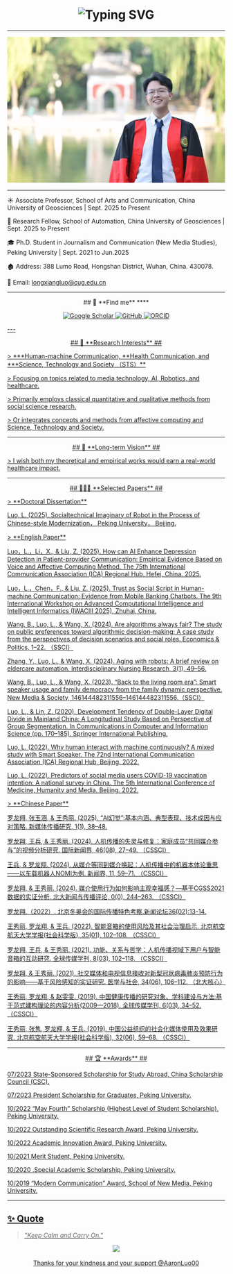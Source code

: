 <h1 align="center">
  <img src="https://readme-typing-svg.herokuapp.com?font=Fira+Code&size=28&duration=2000&pause=400&color=58A6FF&center=true&vCenter=true&width=600&lines=Hi+👋+I'm+Longxiang+(Lawrence)+Luo;Associate+Professor+@+CUG+(WUhan);AI+Researcher+in+Healthcare;Building+Healthcare+Robots" alt="Typing SVG" />
</h1>

---

 <p align="center">
 <img src="https://raw.githubusercontent.com/LongxiangLuo/longxiangluo.github.io/main/LawrenceLuo.jpg" width="600" alt="PersonalPicture"/>
</p>


---
<p style="text-align: left;">
  ☀️ Associate Professor, School of Arts and Communication, China University of Geosciences  | Sept. 2025 to Present
<p style="text-align: left;">
  📖 Research Fellow, School of Automation, China University of Geosciences | Sept. 2025 to Present
<p style="text-align: left;">
  🎓 Ph.D. Student in Journalism and Communication (New Media Studies), Peking University | Sept. 2021 to Jun.2025
<p style="text-align: left;">
   🏚️ Address: 388 Lumo Road, Hongshan District, Wuhan, China. 430078.
<p style="text-align: left;">
   📧 Email: <a href="mailto:longxiangluo@cug.edu.cn">longxiangluo@cug.edu.cn</a>  
</p>

---

 <p align="center">
## 🤝 **Find me** ****
<p align="center">
  <!-- Google Scholar -->
  <a href="https://scholar.google.com/citations?hl=zh-CN&user=EV9tKQUAAAAJ&view_op=list_works&gmla=AH8HC4zW642bKotuRjPgvfwPILOLZ8qrHsYGXTyx5z49yJ2twUfcGQo9JvDmdz2jksUHUYAA2HnFvZR6YDc-JEEs0u3OP5hc3cNn4jPA4yg">
    <img src="https://img.shields.io/badge/Google%20Scholar-4285F4?style=for-the-badge&logo=google-scholar&logoColor=white" alt="Google Scholar"/>
  </a>
  <!-- GitHub -->
  <a href="https://github.com/LongxiangLuo">
    <img src="https://img.shields.io/badge/GitHub-181717?style=for-the-badge&logo=github&logoColor=white" style="width: 100px; height: 28px" alt="GitHub"/>
  </a>
  <!-- ORCID -->
  <a href="https://orcid.org/my-orcid?orcid=0000-0001-8473-2273">
    <img src="https://orcid.org/assets/vectors/orcid.logo.svg" style="width: 100px; height: 28px" alt="ORCID"/>  
</p>

</p>  
---

 <p align="center">
## 🔬 **Research Interests** ## 
   
<p style="text-align: left;">
> ***Human-machine Communication, **Health Communication, and ***Science, Technology and Society （STS）**
<p style="text-align: left;">
> Focusing on topics related to media technology, AI, Robotics, and healthcare.
<p style="text-align: left;">
> Primarily employs classical quantitative and qualitative methods from social science research.
<p style="text-align: left;">
> Or integrates concepts and methods from affective computing and Science, Technology and Society.
</p>



---

 <p align="center">
## 🌱 **Long-term Vision** ## 
   
<p style="text-align: left;">
> I wish both my theoretical and empirical works would earn a real-world healthcare impact.
</p>

---

 <p align="center">
## 👨🏻‍💻 **Selected Papers** ##

<p style="text-align: left;">
> **Doctoral Dissertation**
<p style="text-align: left;">  Luo, L. (2025). Socialtechnical Imaginary of Robot in the Process of Chinese-style Modernization， Peking University， Beijing.

<p style="text-align: left;">
> **English Paper**

<p style="text-align: left;"> Luo，L.，Li，X., & Liu, Z. (2025). How can AI Enhance Depression Detection in Patient-provider Communication: Empirical Evidence Based on Voice and Affective Computing Method. The 75th International Communication Association (ICA) Regional Hub, Hefei, China. 2025.
    <p align="center">
<p style="text-align: left;">Luo，L.，Chen，F., & Liu, Z. (2025). Trust as Social Script in Human-machine Communication: Evidence from Mobile Banking Chatbots. The 9th International Workshop on Advanced Computational Intelligence and Intelligent Informatics (IWACIII 2025), Zhuhai, China.
      <p align="center">
<p style="text-align: left;">Wang, B., Luo, L., & Wang, X. (2024). Are algorithms always fair? The study on public preferences toward algorithmic decision‐making: A case study from the perspectives of decision scenarios and social roles. Economics & Politics, 1–22. （SSCI）
        <p align="center">
<p style="text-align: left;">Zhang, Y., Luo, L., & Wang, X. (2024). Aging with robots: A brief review on eldercare automation. Interdisciplinary Nursing Research, 3(1), 49–56. 
          <p align="center">
<p style="text-align: left;">Wang, B., Luo, L., & Wang, X. (2023). “Back to the living room era”: Smart speaker usage and family democracy from the family dynamic perspective. New Media & Society, 146144482311556–146144482311556.（SSCI）
            <p align="center">
<p style="text-align: left;">Luo, L., & Lin, Z. (2020). Development Tendency of Double-Layer Digital Divide in Mainland China: A Longitudinal Study Based on Perspective of Group Segmentation. In Communications in Computer and Information Science (pp. 170–185). Springer International Publishing. 
              <p align="center">
<p style="text-align: left;">Luo, L. (2022). Why human interact with machine continuously? A mixed study with Smart Speaker. The 72nd International Communication Association (ICA) Regional Hub, Beijing. 2022.
                <p align="center">
<p style="text-align: left;">Luo, L. (2022). Predictors of social media users COVID-19 vaccination intention: A national survey in China. The 5th International Conference of Medicine, Humanity and Media. Beijing. 2022.

</p>

<p style="text-align: left;">
> **Chinese Paper**

<p style="text-align: left;">罗龙翔, 张玉涵, & 王秀丽. (2025). “AI幻觉”:基本内涵、典型表现、技术成因与应对策略. 新媒体传播研究, 1(1), 38–48.
  <p align="center">
<p style="text-align: left;">罗龙翔, 王兵, & 王秀丽. (2024). 人机传播的失灵与修复：家庭成员“共同媒介参与”的视频分析研究. 国际新闻界, 46(08), 27–49. （CSSCI）
  <p align="center">
<p style="text-align: left;">王兵, & 罗龙翔. (2024). 从媒介等同到媒介唤起：人机传播中的机器本体论重思——以车载机器人NOMI为例. 新闻界, 11, 59–71. （CSSCI）
  <p align="center">
<p style="text-align: left;">罗龙翔, & 王秀丽. (2024). 媒介使用行为如何影响主观幸福感？—基于CGSS2021数据的实证分析. 北大新闻与传播评论, 0(0), 244–263. （CSSCI）
  <p align="center">
<p style="text-align: left;">	罗龙翔.（2022）. 北京冬奥会的国际传播特色考察.新闻论坛36(02):13-14.
  <p align="center">
<p style="text-align: left;">王秀丽, 罗龙翔, & 王兵. (2022). 智能音箱的使用风险及其社会治理启示. 北京航空航天大学学报(社会科学版), 35(01), 102–108. （CSSCI）
  <p align="center">
<p style="text-align: left;">罗龙翔, 王兵, & 王秀丽. (2021). 功能、关系与哲学：人机传播视域下用户与智能音箱的互动研究. 全球传媒学刊, 8(03), 102–118. （CSSCI）
  <p align="center">
<p style="text-align: left;">罗龙翔, & 王秀丽. (2021). 社交媒体和电视信息接收对新型冠状病毒肺炎预防行为的影响——基于风险感知的实证研究. 医学与社会, 34(06), 106–112. （北大核心）
  <p align="center">
<p style="text-align: left;">王秀丽, 罗龙翔, & 赵雯雯. (2019). 中国健康传播的研究对象、学科建设与方法:基于范式建构理论的内容分析(2009—2018). 全球传媒学刊, 6(03), 34–52. （CSSCI）
  <p align="center">
<p style="text-align: left;">王秀丽, 张隽, 罗龙翔, & 王兵. (2019). 中国公益组织的社会化媒体使用及效果研究. 北京航空航天大学学报(社会科学版), 32(06), 59–68. （CSSCI）

</p>
  


---

 <p align="center">
## 🏆 **Awards** ##

<p style="text-align: left;">07/2023 State-Sponsored Scholarship for Study Abroad, China Scholarship Council (CSC).

<p style="text-align: left;">07/2023 President Scholarship for Graduates, Peking University.

<p style="text-align: left;">10/2022 “May Fourth” Scholarship (Highest Level of Student Scholarship), Peking University.

<p style="text-align: left;">10/2022 Outstanding Scientific Research Award, Peking University.

<p style="text-align: left;">10/2022 Academic Innovation Award, Peking University.

<p style="text-align: left;">10/2021 Merit Student, Peking University. 

<p style="text-align: left;">10/2020 .Special Academic Scholarship, Peking University.

<p style="text-align: left;">10/2019 “Modern Communication” Award, School of New Media, Peking University.
</p>

---

## ✨ Quote
> *"Keep Calm and Carry On."* 
<p align="center">
<img src="https://capsule-render.vercel.app/api?type=waving&color=gradient&height=100&section=footer"/>
<p align="center">
Thanks for your kindness and your support @AaronLuo00
</p>
